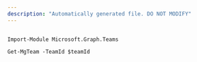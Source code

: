 ```yaml
---
description: "Automatically generated file. DO NOT MODIFY"
---
```


```powershellv2

Import-Module Microsoft.Graph.Teams

Get-MgTeam -TeamId $teamId

```